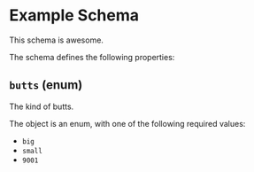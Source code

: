 # Example Schema

This schema is awesome.

The schema defines the following properties:

## `butts` (enum)

The kind of butts.

The object is an enum, with one of the following required values:

* `big`
* `small`
* `9001`